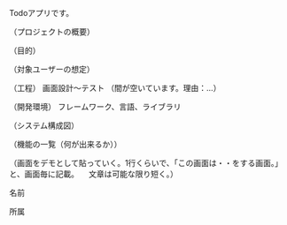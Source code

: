 Todoアプリです。

（プロジェクトの概要）

（目的）

（対象ユーザーの想定）

（工程）
画面設計～テスト
（間が空いています。理由：…）

（開発環境）
フレームワーク、言語、ライブラリ

（システム構成図）

（機能の一覧（何が出来るか））

（画面をデモとして貼っていく。1行くらいで、「この画面は・・をする画面。」と、画面毎に記載。
　文章は可能な限り短く。）


 名前

 所属
 
 
